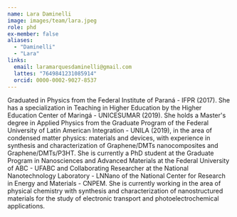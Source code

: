 ```yaml
---
name: Lara Daminelli
image: images/team/lara.jpeg
role: phd
ex-member: false
aliases:
  - "Daminelli"
  - "Lara"
links:
  email: laramarquesdaminelli@gmail.com
  lattes: "7649841231085914"
  orcid: 0000-0002-9027-8537
---
```


Graduated in Physics from the Federal Institute of Paraná - IFPR (2017). She has a specialization in Teaching in Higher Education by the Higher Education Center of Maringá - UNICESUMAR (2019). She holds a Master's degree in Applied Physics from the Graduate Program of the Federal University of Latin American Integration - UNILA (2019), in the area of condensed matter physics: materials and devices, with experience in synthesis and characterization of Graphene/DMTs nanocomposites and Graphene/DMTs/P3HT. She is currently a PhD student at the Graduate Program in Nanosciences and Advanced Materials at the Federal University of ABC - UFABC and Collaborating Researcher at the National Nanotechnology Laboratory - LNNano of the National Center for Research in Energy and Materials - CNPEM. She is currently working in the area of physical chemistry with synthesis and characterization of nanostructured materials for the study of electronic transport and photoelectrochemical applications.
